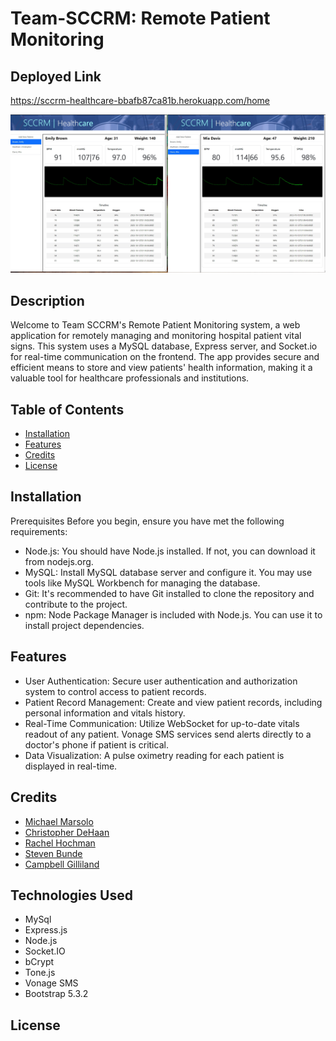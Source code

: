 # Team-SCCRM: Remote Patient Monitoring

## Deployed Link
https://sccrm-healthcare-bbafb87ca81b.herokuapp.com/home

![alt text](public/assets/img/screenshot.jpg)

## Description

Welcome to Team SCCRM's Remote Patient Monitoring system, a web application for remotely managing and monitoring hospital patient vital signs. This system uses a MySQL database, Express server, and Socket.io for real-time communication on the frontend. The app provides secure and efficient means to store and view patients' health information, making it a valuable tool for healthcare professionals and institutions.


## Table of Contents

- [Installation](#installation)
- [Features](#features)
- [Credits](#credits)
- [License](#license)

## Installation

Prerequisites
Before you begin, ensure you have met the following requirements:  

- Node.js: You should have Node.js installed. If not, you can download it from nodejs.org.
- MySQL: Install MySQL database server and configure it. You may use tools like MySQL Workbench for managing the database.
- Git: It's recommended to have Git installed to clone the repository and contribute to the project.
- npm: Node Package Manager is included with Node.js. You can use it to install project dependencies.

## Features

- User Authentication: Secure user authentication and authorization system to control access to patient records.
- Patient Record Management: Create and view patient records, including personal information and vitals history.
- Real-Time Communication: Utilize WebSocket for up-to-date vitals readout of any patient. Vonage SMS services send alerts directly to a doctor's phone if patient is critical.
- Data Visualization: A pulse oximetry reading for each patient is displayed in real-time.

## Credits

- <a href="https://github.com/Elrond-Hubbard">Michael Marsolo</a>
- <a href="https://github.com/ChrisDeHaan">Christopher DeHaan</a>
- <a href="https://github.com/RachelCodes42">Rachel Hochman</a>
- <a href="https://github.com/Bunde20">Steven Bunde</a>
- <a href="https://github.com/CambiG1123">Campbell Gilliland</a>

## Technologies Used
- MySql
- Express.js
- Node.js
- Socket.IO
- bCrypt
- Tone.js
- Vonage SMS
- Bootstrap 5.3.2

## License